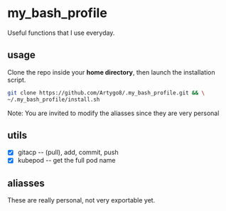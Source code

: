 # my_bash_profile
Useful functions that I use everyday.

## usage
Clone the repo inside your **home directory**, then launch the installation script.
```bash
git clone https://github.com/Artygo8/.my_bash_profile.git && \
~/.my_bash_profile/install.sh
```
Note: You are invited to modify the aliasses since they are very personal

## utils
- [x] gitacp -- (pull), add, commit, push
- [x] kubepod -- get the full pod name

## aliasses
These are really personal, not very exportable yet.
